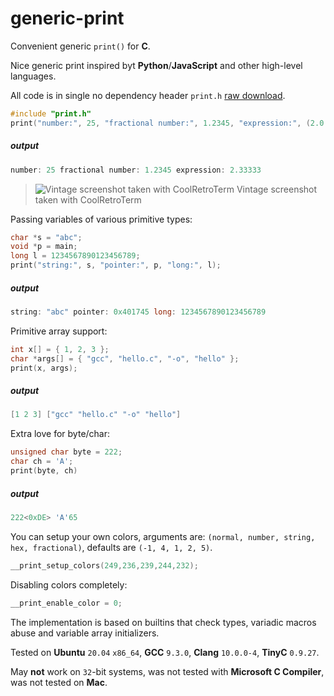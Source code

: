 # generic-print
Convenient generic `print()` for **C**.

Nice generic print inspired byt **Python**/**JavaScript** and other high-level languages.

All code is in single no dependency header `print.h` [raw download](https://raw.githubusercontent.com/exebook/generic-print/main/print.h).

```c
#include "print.h"
print("number:", 25, "fractional number:", 1.2345, "expression:", (2.0 + 5) / 3);
```
##### output

```c
number: 25 fractional number: 1.2345 expression: 2.33333
```

> ![Vintage screenshot taken with CoolRetroTerm](https://raw.githubusercontent.com/exebook/generic-print/main/screenshot.png)
> Vintage screenshot taken with CoolRetroTerm

Passing variables of various primitive types:
```c
char *s = "abc";
void *p = main;
long l = 1234567890123456789;
print("string:", s, "pointer:", p, "long:", l);
```
##### output
```c
string: "abc" pointer: 0x401745 long: 1234567890123456789
```

Primitive array support:
```c
int x[] = { 1, 2, 3 };
char *args[] = { "gcc", "hello.c", "-o", "hello" };
print(x, args);
```
##### output
```c
[1 2 3] ["gcc" "hello.c" "-o" "hello"]
```

Extra love for byte/char:
```c
unsigned char byte = 222;
char ch = 'A';
print(byte, ch)
```
##### output
```c
222<0xDE> 'A'65
```

You can setup your own colors, arguments are: `(normal, number, string, hex, fractional)`, defaults are `(-1, 4, 1, 2, 5)`.
```c
__print_setup_colors(249,236,239,244,232);
```
Disabling colors completely:
```c
__print_enable_color = 0;
```

The implementation is based on builtins that check types, variadic macros abuse and variable array initializers.

Tested on **Ubuntu** `20.04` `x86_64`, **GCC** `9.3.0`, **Clang** `10.0.0-4`, **TinyC** `0.9.27`.

May **not** work on `32`-bit systems, was not tested with **Microsoft C Compiler**, was not tested on **Mac**.

